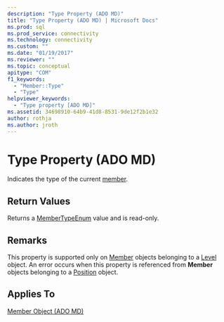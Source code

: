 ```yaml
---
description: "Type Property (ADO MD)"
title: "Type Property (ADO MD) | Microsoft Docs"
ms.prod: sql
ms.prod_service: connectivity
ms.technology: connectivity
ms.custom: ""
ms.date: "01/19/2017"
ms.reviewer: ""
ms.topic: conceptual
apitype: "COM"
f1_keywords: 
  - "Member::Type"
  - "Type"
helpviewer_keywords: 
  - "Type property [ADO MD]"
ms.assetid: 34698910-64b9-41d8-8531-9de12f2b1e32
author: rothja
ms.author: jroth
---
```

# Type Property (ADO MD)
Indicates the type of the current [member](./member-object-ado-md.md).  
  
## Return Values  
 Returns a [MemberTypeEnum](./membertypeenum.md) value and is read-only.  
  
## Remarks  
 This property is supported only on [Member](./member-object-ado-md.md) objects belonging to a [Level](./level-object-ado-md.md) object. An error occurs when this property is referenced from **Member** objects belonging to a [Position](./position-object-ado-md.md) object.  
  
## Applies To  
 [Member Object (ADO MD)](./member-object-ado-md.md)